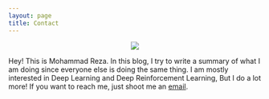```yaml
---
layout: page
title: Contact
---
```


<p align="center">
  <img src="https://avatars0.githubusercontent.com/u/588431?s=460&v=4" />
</p>

<!-- ![alt text](https://avatars0.githubusercontent.com/u/588431?s=460&v=4 "This is Me!") -->

Hey! This is Mohammad Reza. In this blog, I try to write a summary of what I am doing since everyone else is doing the same thing. I am mostly interested in Deep Learning and Deep Reinforcement Learning, But I do a lot more! If you want to reach me, just shoot me an [email](mailto:mtaesiri@gmail.com).